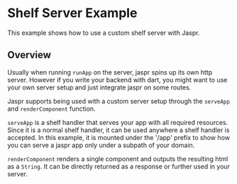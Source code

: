 # Shelf Server Example

This example shows how to use a custom shelf server with Jaspr. 

## Overview

Usually when running `runApp` on the server, jaspr spins up its own http server. However if you
write your backend with dart, you might want to use your own server setup and just integrate jaspr
on some routes.

Jaspr supports being used with a custom server setup through the `serveApp` and `renderComponent` function.

`serveApp` is a shelf handler that serves your app with all required resources. Since it is a normal shelf handler,
it can be used anywhere a shelf handler is accepted.
In this example, it is mounted under the '/app' prefix to show how you can serve a jaspr app only under a subpath
of your domain.

`renderComponent` renders a single component and outputs the resulting html as a `String`. It can be directly returned
as a response or further used in your server.
